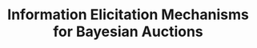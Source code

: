 ---
title: "Information Elicitation Mechanisms for Bayesian Auctions"
authors: 'Jing Chen, Bo Li, Yingkai Li'
type: '3' #1:conference; 2:journal; 3:both
year: '2025'
journal: 'Autonomous Agents and Multi-Agent Systems'
conference: 'International Symposium on Algorithmic Game Theory'
acronym: 'SAGT'
conferenceyear: '2018'
link: 'https://arxiv.org/abs/1702.01416'
---
